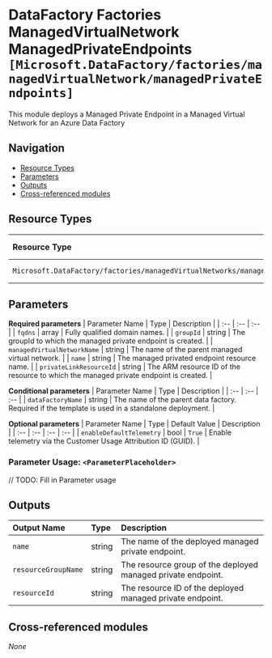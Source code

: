 # DataFactory Factories ManagedVirtualNetwork ManagedPrivateEndpoints `[Microsoft.DataFactory/factories/managedVirtualNetwork/managedPrivateEndpoints]`

This module deploys a Managed Private Endpoint in a Managed Virtual Network for an Azure Data Factory

## Navigation

- [Resource Types](#Resource-Types)
- [Parameters](#Parameters)
- [Outputs](#Outputs)
- [Cross-referenced modules](#Cross-referenced-modules)

## Resource Types

| Resource Type | API Version |
| :-- | :-- |
| `Microsoft.DataFactory/factories/managedVirtualNetworks/managedPrivateEndpoints` | [2018-06-01](https://docs.microsoft.com/en-us/azure/templates/Microsoft.DataFactory/2018-06-01/factories/managedVirtualNetworks/managedPrivateEndpoints) |

## Parameters

**Required parameters**
| Parameter Name | Type | Description |
| :-- | :-- | :-- |
| `fqdns` | array | Fully qualified domain names. |
| `groupId` | string | The groupId to which the managed private endpoint is created. |
| `managedVirtualNetworkName` | string | The name of the parent managed virtual network. |
| `name` | string | The managed privated endpoint resource name. |
| `privateLinkResourceId` | string | The ARM resource ID of the resource to which the managed private endpoint is created. |

**Conditional parameters**
| Parameter Name | Type | Description |
| :-- | :-- | :-- |
| `dataFactoryName` | string | The name of the parent data factory. Required if the template is used in a standalone deployment. |

**Optional parameters**
| Parameter Name | Type | Default Value | Description |
| :-- | :-- | :-- | :-- |
| `enableDefaultTelemetry` | bool | `True` | Enable telemetry via the Customer Usage Attribution ID (GUID). |


### Parameter Usage: `<ParameterPlaceholder>`

// TODO: Fill in Parameter usage

## Outputs

| Output Name | Type | Description |
| :-- | :-- | :-- |
| `name` | string | The name of the deployed managed private endpoint. |
| `resourceGroupName` | string | The resource group of the deployed managed private endpoint. |
| `resourceId` | string | The resource ID of the deployed managed private endpoint. |

## Cross-referenced modules

_None_
